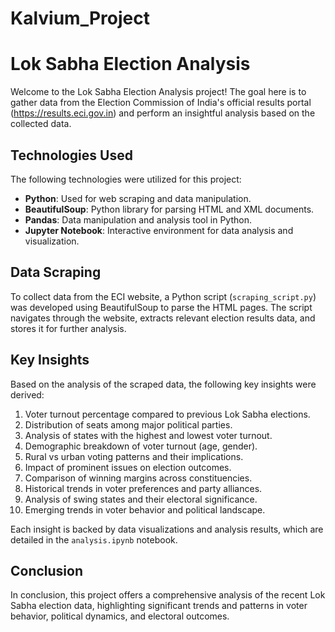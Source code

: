 # Kalvium_Project
# Lok Sabha Election Analysis

Welcome to the Lok Sabha Election Analysis project! The goal here is to gather data from the Election Commission of India's official results portal (https://results.eci.gov.in) and perform an insightful analysis based on the collected data.

## Technologies Used

The following technologies were utilized for this project:
- **Python**: Used for web scraping and data manipulation.
- **BeautifulSoup**: Python library for parsing HTML and XML documents.
- **Pandas**: Data manipulation and analysis tool in Python.
- **Jupyter Notebook**: Interactive environment for data analysis and visualization.

## Data Scraping

To collect data from the ECI website, a Python script (`scraping_script.py`) was developed using BeautifulSoup to parse the HTML pages. The script navigates through the website, extracts relevant election results data, and stores it for further analysis.

## Key Insights

Based on the analysis of the scraped data, the following key insights were derived:
1. Voter turnout percentage compared to previous Lok Sabha elections.
2. Distribution of seats among major political parties.
3. Analysis of states with the highest and lowest voter turnout.
4. Demographic breakdown of voter turnout (age, gender).
5. Rural vs urban voting patterns and their implications.
6. Impact of prominent issues on election outcomes.
7. Comparison of winning margins across constituencies.
8. Historical trends in voter preferences and party alliances.
9. Analysis of swing states and their electoral significance.
10. Emerging trends in voter behavior and political landscape.

Each insight is backed by data visualizations and analysis results, which are detailed in the `analysis.ipynb` notebook.

## Conclusion

In conclusion, this project offers a comprehensive analysis of the recent Lok Sabha election data, highlighting significant trends and patterns in voter behavior, political dynamics, and electoral outcomes.
